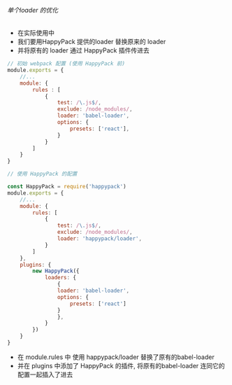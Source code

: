 ######  单个loader 的优化

- 在实际使用中
- 我们要用HappyPack 提供的loader 替换原来的 loader 
- 并将原有的 loader 通过 HappyPack 插件传进去

~~~js
// 初始 webpack 配置 (使用 HappyPack 前)
module.exports = {
    //...
    module: {
        rules : [
            {
                test: /\.js$/,
                exclude: /node_modules/,
                loader: 'babel-loader',
                options: {
                    presets: ['react'],
                }
            }
        ]
    }
}

// 使用 HappyPack 的配置

const HappyPack = require('happypack')
module.exports = {
    //...
    module: {
        rules: [
            {
                test: /\.js$/,
                exclude: /node_modules/,
                loader: 'happypack/loader',
            }
        ]
    },
    plugins: {
        new HappyPack({
            loaders: {
                {
                loader: 'babel-loader',
                options: {
                    presets: ['react']
                }
                },
            }
        })
    }
}
~~~

- 在 module.rules 中 使用 happypack/loader 替换了原有的babel-loader 
- 并在 plugins 中添加了 HappyPack 的插件, 将原有的babel-loader 连同它的配置一起插入了进去
